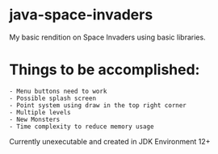 # java-space-invaders
My basic rendition on Space Invaders using basic libraries.

# Things to be accomplished:
 	- Menu buttons need to work  
 	- Possible splash screen  
 	- Point system using draw in the top right corner  
 	- Multiple levels  
 	- New Monsters  
 	- Time complexity to reduce memory usage  

Currently unexecutable and created in JDK Environment 12+

